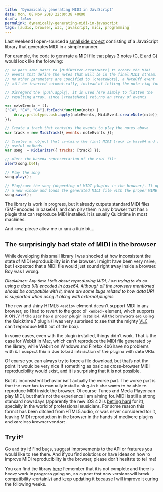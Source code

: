 ```yaml
---
title: 'Dynamically generating MIDI in JavaScript'
date: Mon, 08 Nov 2010 22:09:38 +0000
draft: false
permalink: dynamically-generating-midi-in-javascript
tags: [audio, browser, w3c, javascript, midi, programming]
---
```


Last weekend I open-sourced a [small side project](https://github.com/sergi/jsmidi) consisting of a JavaScript library that generates MIDI in a simple manner. 

For example, the code to generate a MIDI file that plays 3 notes (C, E and G) would look like the following:

```js
// We pass some notes to |MidiWriter.createNote| to create the MIDI
// events that define the notes that will be in the final MIDI stream. If
// no other parameters are specified to |createNote|, a NoteOff event
// will be inserted automatically, instead of letting the note ring forever.

// Disregard the |push.apply|, it is used here simply to flatten the
// resulting array, since |createNote| returns an array of events.

var noteEvents = [];
["C4", "E4", "G4"].forEach(function(note) {
    Array.prototype.push.apply(noteEvents, MidiEvent.createNote(note));
});

// Create a track that contains the events to play the notes above
var track = new MidiTrack({ events: noteEvents });

// Creates an object that contains the final MIDI track in base64 and some
// useful methods.
var song  = MidiWriter({ tracks: [track] });

// Alert the base64 representation of the MIDI file
alert(song.b64);

// Play the song
song.play();

// Play/save the song (depending of MIDI plugins in the browser). It opens
// a new window and loads the generated MIDI file with the proper MIME type
song.save();
```

The library is work in progress, but it already outputs standard MIDI files ([SMF](http://www.midi.org/aboutmidi/tut_midifiles.php) encoded in [base64](http://en.wikipedia.org/wiki/Base64)), and can play them in any browser that has a plugin that can reproduce MIDI installed. It is usually Quicktime in most machines. 

And now, please allow me to rant a little bit...

The surprisingly bad state of MIDI in the browser
-------------------------------------------------

While developing this small library I was shocked at how inconsistent the state of MIDI reproducibility is in the browser. I might have been very naive, but I expected that a MIDI file would just sound right away inside a browser. Boy was I wrong. 

_Disclaimer: Any time I talk about reproducing MIDI, I am trying to do so using a data URI encoded in base64. Although all the browsers mentioned should be compatible with it, there are some bugs related to how data URI is supported when using it along with external plugins._ 

The new and shiny HTML5 `<audio>` element doesn’t support MIDI in any browser, so I had to revert to the good ol’ `<embed>` element, which supports it ONLY if the user has a proper plugin installed. All the browsers are using the Quicktime 7 plugin (I was very surprised to see that the mighty [VLC](http://www.videolan.org) can’t reproduce MIDI out of the box). 

In some cases, even with the plugin installed, things didn’t work. That is the case for Webkit in Mac, which can’t reproduce the MIDI file generated by the library, while Webkit on Windows and Firefox 4b6 have no problems with it. I suspect this is due to bad interaction of the plugins with data URIs. 

Of course you can always try to force a file download, but that’s not the point. It would be very nice if something as basic as cross-browser MIDI reproducibility would exist, and it is surprising that it is not possible. 

But its inconsistent behavior isn’t actually the worse part. The worse part is that the user has to manually install a plug-in if she wants to be able to reproduce MIDI inside the browser. Of course iTunes and Media Player can play MIDI, but that’s not the experience I am aiming for. MIDI is still a strong standard nowadays (apparently the new iOS 4.2 is [betting hard](http://www.engadget.com/2010/11/04/apple-introduces-midi-to-ios-4-2-ipads-the-world-oer-get-ready) for it), specially in the world of professional musicians. For some reason this format has been ditched from HTML5 audio, or was never considered for it, leaving MIDI reproduction in the browser in the hands of mediocre plugins and careless browser vendors.

Try it!
-------

Go and try it! Find bugs, suggest improvements to the API or features you would like to see there. And if you find solutions or have ideas on how to improve MIDI reproducibility in the browser, please don't hesitate to tell me! 

You can find the library [here](https://github.com/sergi/jsmidi.) Remember that it is not complete and there is heavy work in progress going on, so expect that new versions will break compatibility (certainly) and keep updating it because I will improve it during the following weeks.